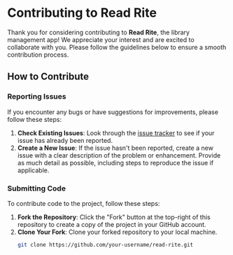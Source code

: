 # Contributing to Read Rite

Thank you for considering contributing to **Read Rite**, the library management app! We appreciate your interest and are excited to collaborate with you. Please follow the guidelines below to ensure a smooth contribution process.

## How to Contribute

### Reporting Issues

If you encounter any bugs or have suggestions for improvements, please follow these steps:

1. **Check Existing Issues**: Look through the [issue tracker](https://github.com/Aashish17405/ReadRite/issues) to see if your issue has already been reported.
2. **Create a New Issue**: If the issue hasn't been reported, create a new issue with a clear description of the problem or enhancement. Provide as much detail as possible, including steps to reproduce the issue if applicable.

### Submitting Code

To contribute code to the project, follow these steps:

1. **Fork the Repository**: Click the "Fork" button at the top-right of this repository to create a copy of the project in your GitHub account.
2. **Clone Your Fork**: Clone your forked repository to your local machine.
   ```bash
   git clone https://github.com/your-username/read-rite.git
